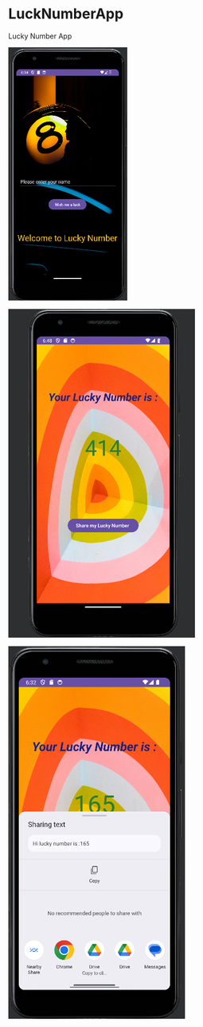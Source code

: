 # LuckNumberApp
Lucky Number App

 ![](girisekrani.png) 
 
  ![](ara.png) 
 
  


   ![](sonekran.png) 
  
  
